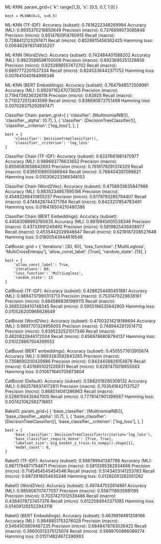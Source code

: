ML-KNN:
    param_grid={
        'k': range(1,3),
        's': [0.5, 0.7, 1.0]
    }

    best = MLkNN(k=1, s=0.5)


ML-KNN (TF-IDF):
    Accuracy (subset): 0.7816222348269994
    Accuracy (ML): 0.9935370216850649
    Precision (macro): 0.7376699073085848
    Precision (micro): 0.8514760914760915
    Recall (macro): 0.7288412123297471
    Recall (micro): 0.8526815456362425
    Hamming loss: 0.006462978314935207

ML-KNN (Word2Vec):
    Accuracy (subset): 0.742484401588202
    Accuracy (ML): 0.9923589598150008
    Precision (macro): 0.6923695251228656
    Precision (micro): 0.8252896557472702
    Recall (macro): 0.6897772201537334
    Recall (micro): 0.8245336442371752
    Hamming loss: 0.007641040184999346

ML-KNN (BERT Embeddings):
    Accuracy (subset): 0.7647948572508981
    Accuracy (ML): 0.9929716247073025
    Precision (macro): 0.7194739236326118
    Precision (micro): 0.83925
    Recall (macro): 0.7110272512403599
    Recall (micro): 0.838690872751499
    Hamming loss: 0.007028375292697471

Classifier Chain:
    param_grid=[
        {
            'classifier': [MultinomialNB()],
            'classifier__alpha': [0.7],
        },
        {
            'classifier': [DecisionTreeClassifier()],
            'classifier__criterion': ['log_loss'],
        },
    ]

    best = {
        'classifier': DecisionTreeClassifier(),
        'classifier__criterion': 'log_loss'
    }

Classifier Chain (TF-IDF):
    Accuracy (subset): 0.6337681981470977
    Accuracy (ML): 0.989693776633652
    Precision (macro): 0.6556083658642693
    Precision (micro): 0.7616178291374329
    Recall (macro): 0.6395108905566944
    Recall (micro): 0.768404397068621
    Hamming loss: 0.010306223366348153

Classifier Chain (Word2Vec):
    Accuracy (subset): 0.4758933635847986
    Accuracy (ML): 0.9835234957895196
    Precision (macro): 0.45482268410855237
    Precision (micro): 0.6179793285794407
    Recall (macro): 0.4749428744371764
    Recall (micro): 0.6423217854763491
    Hamming loss: 0.016476504210480386

Classifier Chain (BERT Embeddings):
    Accuracy (subset): 0.44583096993760635
    Accuracy (ML): 0.9819945605538346
    Precision (macro): 0.43733991249492
    Precision (micro): 0.5819825436408977
    Recall (macro): 0.4535442029948647
    Recall (micro): 0.6219187208527648
    Hamming loss: 0.01800543944616548

CatBoost:
    grid = {
        'iterations': [30, 60],
        'loss_function': ['MultiLogloss', 'MultiCrossEntropy'],
        'allow_const_label': [True],
        'random_state': [13],
    }

    best = {
        'allow_const_label': True,
        'iterations': 60,
        'loss_function': 'MultiLogloss',
        'random_state': 13
    }

CatBoost (TF-IDF):
    Accuracy (subset): 0.4286254490451881
    Accuracy (ML): 0.9894737990313713
    Precision (macro): 0.7531470229838161
    Precision (micro): 0.8845868381989115
    Recall (macro): 0.3685328410748345
    Recall (micro): 0.5955196535642905
    Hamming loss: 0.010526200968628649

CatBoost (Word2Vec):
    Accuracy (subset): 0.47003214218188694
    Accuracy (ML): 0.9897701324956005
    Precision (macro): 0.7489442813514712
    Precision (micro): 0.8395232521017346
    Recall (macro): 0.4820822846172004
    Recall (micro): 0.6569786808794137
    Hamming loss: 0.010229867504399552

CatBoost (BERT embeddings):
    Accuracy (subset): 0.4505577613915674
    Accuracy (ML): 0.9893283592943265
    Precision (macro): 0.7358690200420686
    Precision (micro): 0.8424458826154876
    Recall (macro): 0.4516851021226931
    Recall (micro): 0.6287475016655563
    Hamming loss: 0.010671640705673604

CatBoost (Default):
    Accuracy (subset): 0.5882019285309132
    Accuracy (ML): 0.9925789374172811
    Precision (macro): 0.7035416421137527
    Precision (micro): 0.868514041286963
    Recall (macro): 0.5288159435947005
    Recall (micro): 0.7778147901399067
    Hamming loss: 0.007421062582718851

RakelO:
    param_grid=[
        {
            'base_classifier': [MultinomialNB()],
            'base_classifier__alpha': [0.7],
        },
        {
            'base_classifier': [DecisionTreeClassifier()],
            'base_classifier__criterion': ['log_loss'],
        },
    ]

    best = {
        'base_classifier': DecisionTreeClassifier(criterion='log_loss'),
        'base_classifier_require_dense': [True, True],
        'labelset_size': big_basket_y_train.to_numpy().shape[1],
        'model_count': 6,
    }

RakelO (TF-IDF):
    Accuracy (subset): 0.598789941387786
    Accuracy (ML): 0.9871794871794871
    Precision (macro): 0.5813395382934666
    Precision (micro): 0.7145454545454546
    Recall (macro): 0.5143403141253783
    Recall (micro): 0.6872918054630246
    Hamming loss: 0.01282051282051282

RakelO (Word2Vec):
    Accuracy (subset): 0.497447532614861
    Accuracy (ML): 0.985908707477057
    Precision (macro): 0.5567118935981195
    Precision (micro): 0.7037427012539486
    Recall (macro): 0.4384078727457376
    Recall (micro): 0.6122584943371085
    Hamming loss: 0.014091292522943118

RakelO (BERT Embeddings):
    Accuracy (subset): 0.4639818491208168
    Accuracy (ML): 0.9848851753276029
    Precision (macro): 0.5464503809467235
    Precision (micro): 0.6848478783026422
    Recall (macro): 0.39600513375125074
    Recall (micro): 0.5698700866089274
    Hamming loss: 0.015114824672396993